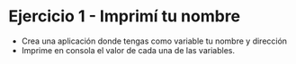 # Ejercicio 1 - Imprimí tu nombre

- Crea una aplicación donde tengas como variable tu nombre y dirección
- Imprime en consola el valor de cada una de las variables.
